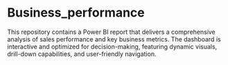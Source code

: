 # Business_performance
This repository contains a Power BI report that delivers a comprehensive analysis of sales performance and key business metrics. The dashboard is interactive and optimized for decision-making, featuring dynamic visuals, drill-down capabilities, and user-friendly navigation.
